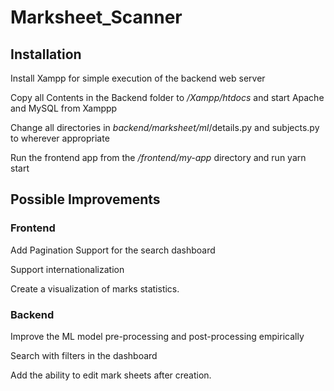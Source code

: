 # Marksheet_Scanner

## Installation

Install Xampp for simple execution of the backend web server

Copy all Contents in the Backend folder to _/Xampp/htdocs_ and start Apache and MySQL from Xamppp

Change all directories in _backend/marksheet/ml_/details.py and subjects.py to wherever appropriate

Run the frontend app from the _/frontend/my-app_ directory and run yarn start

## Possible Improvements

### Frontend 

Add Pagination Support for the search dashboard

Support internationalization

Create a visualization of marks statistics.

### Backend 

Improve the ML model pre-processing and post-processing empirically

Search with filters in the dashboard

Add the ability to edit mark sheets after creation.
